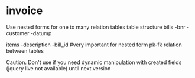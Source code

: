 invoice
=======

Use nested forms for one to many relation tables
table structure
bills
 -bnr
 -customer
 -datump

items
 -description
 -bill_id #very important for nested form pk-fk relation between tables
 
 Caution. Don't use if you need dynamic manipulation with created fields (jquery live not available)
 until next version
